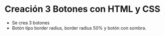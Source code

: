 # Creación 3 Botones con HTML y CSS

- Se crea 3 botones
- Botón tipo border radius, border radius 50% y botón con sombra.